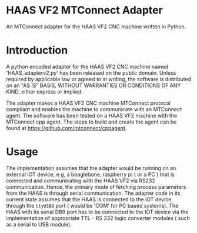 # HAAS VF2 MTConnect Adapter
An MTConnect adapter for the HAAS VF2 CNC machine written in Python.

# Introduction
A python encoded adapter for the HAAS VF2 CNC machine named 'HAAS_adapterv2.py' has been released on the public domain. Unless required by applicable law or agreed to in writing, the software is distributed on an "AS IS" BASIS, WITHOUT WARRANTIES OR CONDITIONS OF ANY KIND, either express or implied.

The adapter makes a HAAS VF2 CNC machine MTConnect protocol compliant and enables the machine to communicate with an MTConnect agent. The software has been tested on a HAAS VF2 machine with the MTConnect cpp agent. The steps to build and create the agent can be found at https://github.com/mtconnect/cppagent.

# Usage
The implementation assumes that the adapter would be running on an external IOT device, e.g, a beaglebone, raspberry pi ( or a PC ) that is connected and communicating with the HAAS VF2 via RS232 communication. Hence, the primary mode of fetching process parameters from the HAAS is through serial communication. The adapter code in its current state assumes that the HAAS is connected to the IOT device through the `ttyUSB0` port ( would be 'COM' for PC based systems). The HAAS with its serial DB9 port has to be connected to the IOT device via the implementation of appropriate TTL - RS 232 logic converter modules ( such as a serial to USB module). 
